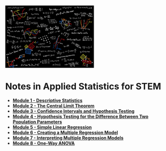 ![Statistics Image](Statistics.png)
# Notes in Applied Statistics for STEM

- **[Module 1 - Descriptive Statistics](/Descriptive_Statistics/README.md)**
- **[Module 2 - The Central Limit Theorem](/The_Central_Limit_Theorem/README.md)**
- **[Module 3 - Confidence Intervals and Hypothesis Testing](/Confidence_Intervals_and_Hypothesis_Testing/README.md)**
- **[Module 4 - Hypothesis Testing for the Difference Between Two Population Parameters](/Hypothesis_Testing_for_the_Difference_Between_Two_Population_Parameters/README.md)**
- **[Module 5 - Simple Linear Regression](/Simple_Linear_Regression/README.md)**
- **[Module 6 - Creating a Multiple Regression Model](/Creating_a_Multiple_Regression_Model/README.md)**
- **[Module 7 - Interpreting Multiple Regression Models](/Interpreting_Multiple_Regression_Models/README.md)**
- **[Module 8 - One-Way ANOVA](/One-Way_ANOVA/README.md)**
